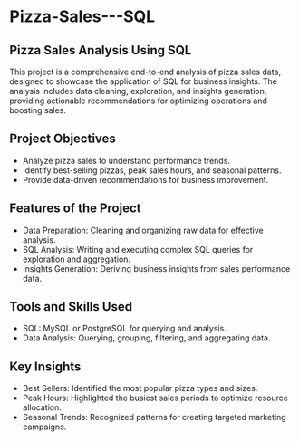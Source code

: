 # Pizza-Sales---SQL

## Pizza Sales Analysis Using SQL
This project is a comprehensive end-to-end analysis of pizza sales data, designed to showcase the application of SQL for business insights. The analysis includes data cleaning, exploration, and insights generation, providing actionable recommendations for optimizing operations and boosting sales.

## Project Objectives
- Analyze pizza sales to understand performance trends.
- Identify best-selling pizzas, peak sales hours, and seasonal patterns.
- Provide data-driven recommendations for business improvement.

## Features of the Project
- Data Preparation:
Cleaning and organizing raw data for effective analysis.
- SQL Analysis:
Writing and executing complex SQL queries for exploration and aggregation.
- Insights Generation:
Deriving business insights from sales performance data.

## Tools and Skills Used
- SQL: MySQL or PostgreSQL for querying and analysis.
-  Data Analysis: Querying, grouping, filtering, and aggregating data.

## Key Insights
- Best Sellers: Identified the most popular pizza types and sizes.
- Peak Hours: Highlighted the busiest sales periods to optimize resource allocation.
- Seasonal Trends: Recognized patterns for creating targeted marketing campaigns.
